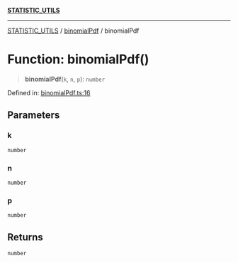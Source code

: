 [**STATISTIC_UTILS**](../../README.md)

***

[STATISTIC_UTILS](../../README.md) / [binomialPdf](../README.md) / binomialPdf

# Function: binomialPdf()

> **binomialPdf**(`k`, `n`, `p`): `number`

Defined in: [binomialPdf.ts:16](https://github.com/dailker/everyutil/blob/d12555c550c1d59295f536d15822ff0e97aceecb/src/statistic/binomialPdf.ts#L16)

## Parameters

### k

`number`

### n

`number`

### p

`number`

## Returns

`number`
